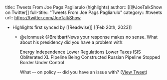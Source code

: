 title:: Tweets From Joe Pags Pagliarulo (highlights)
author:: [[@JoeTalkShow on Twitter]]
full-title:: "Tweets From Joe Pags Pagliarulo"
category:: #tweets
url:: https://twitter.com/JoeTalkShow

- Highlights first synced by [[Readwise]] [[Feb 20th, 2023]]
	- @elonmusk @BreitbartNews your response makes no sense. What about his presidency did you have a problem with:
	  
	  Energy Independence
	  Lower Regulations
	  Lower Taxes
	  ISIS Obliterated 
	  XL Pipeline Being Constructed
	  Russian Pipeline Stopped
	  Border Under Control 
	  
	  What -- on policy -- did you have an issue with? ([View Tweet](https://twitter.com/JoeTalkShow/status/1546671055485411334))